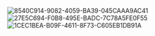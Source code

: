 ![8540C914-9082-4059-BA39-045CAAA9AC41](https://github.com/user-attachments/assets/4c25f4b7-05c9-46a1-a69e-622f3af548aa)
![27E5C694-F0B8-495E-BADC-7C78A5FE0F55](https://github.com/user-attachments/assets/43204c58-38fb-4d8b-837f-3d991a004273)
![1CEC1BEA-B09F-4611-8F73-C605EB1DB91A](https://github.com/user-attachments/assets/4cef643d-0b41-4101-af82-baea6e06a604)
